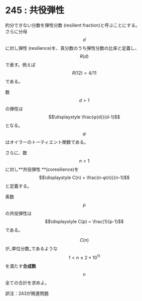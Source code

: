 # 245 : 共役弾性

約分できない分数を弾性分数 (resilient fraction)と呼ぶことにする。\
さらに分母$$d$$に対し弾性 (resilience)を、真分数のうち弾性分数の比率と定義し、$$R(d)$$で表す。例えば$$R(12) = 4/11$$である。

数$$d > 1$$の弾性は$$\displaystyle \frac{φ(d)}{d-1}$$となる。$$φ$$はオイラーのトーティエント関数である。

さらに、数$$n > 1$$に対し**共役弾性 **(coresilience)を$$\displaystyle C(n) = \frac{n-φ(n)}{n-1}$$と定義する。

素数$$p$$の共役弾性は$$\displaystyle C(p) = \frac{1}{p-1}$$である。

$$C(n)$$が_単位分数_であるような$$1 < n ≤ 2×10^{11}$$を満たす**合成数**$$n$$全ての合計を求めよ。

訳注：243が関連問題

